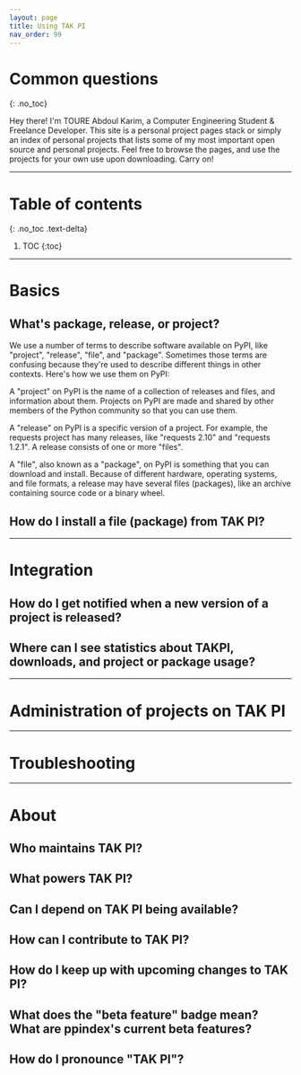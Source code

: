 ```yaml
---
layout: page
title: Using TAK PI
nav_order: 99
---
```


# Common questions
{: .no_toc}

Hey there! I'm TOURE Abdoul Karim, a Computer Engineering Student &  Freelance Developer. This site is a personal project pages stack or simply an index of personal projects that lists some of my most important open source and personal projects. Feel free to browse the pages, and use the projects for your own use upon downloading. Carry on!

---

# Table of contents
{: .no_toc .text-delta}

1. TOC
{:toc}

---

# Basics

## What's package, release, or project?

We use a number of terms to describe software available on PyPI, like "project", "release", "file", and "package". Sometimes those terms are confusing because they're used to describe different things in other contexts. Here's how we use them on PyPI:

A "project" on PyPI is the name of a collection of releases and files, and information about them. Projects on PyPI are made and shared by other members of the Python community so that you can use them.

A "release" on PyPI is a specific version of a project. For example, the requests project has many releases, like "requests 2.10" and "requests 1.2.1". A release consists of one or more "files".

A "file", also known as a "package", on PyPI is something that you can download and install. Because of different hardware, operating systems, and file formats, a release may have several files (packages), like an archive containing source code or a binary wheel.

## How do I install a file (package) from TAK PI?

---

# Integration

## How do I get notified when a new version of a project is released?

## Where can I see statistics about TAKPI, downloads, and project or package usage?

---

# Administration of projects on TAK PI

---

# Troubleshooting

---

# About

## Who maintains TAK PI?

## What powers TAK PI?

## Can I depend on TAK PI being available?

## How can I contribute to TAK PI?

## How do I keep up with upcoming changes to TAK PI?

## What does the "beta feature" badge mean? What are ppindex's current beta features?

## How do I pronounce "TAK PI"?
